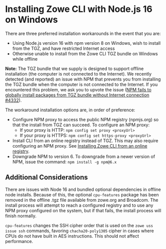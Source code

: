 # Installing Zowe CLI with Node.js 16 on Windows

There are three preferred installation workarounds in the event that you are:

* Using Node.js version 16 with npm version 8 on Windows, wish to install from the TGZ, and have restricted Internet access
* Otherwise unable to install from the Zowe CLI TGZ bundle on Windows while offline

**Note:** The TGZ bundle that we supply is designed to support offline installation (the computer is not connected to the Internet). We recently detected (and reported) an issue with NPM that prevents you from installing the TGZ bundle when the computer is not connected to the Internet. If you encountered this problem, we ask you to upvote the issue ([NPM fails to globally install packages from TGZ bundle without Internet connection #4332](https://github.com/npm/cli/issues/4332)).

The workaround installation options are, in order of preference:

* Configure NPM proxy to access the public NPM registry (npmjs.org) so that the install from TGZ can succeed. To configure an NPM proxy:
  * If your proxy is HTTP: `npm config set proxy <proxyUrl>`
  * If your proxy is HTTPS: `npm config set https-proxy <proxyUrl>`
* Install CLI from an online registry instead of TGZ. This may also require configuring an NPM proxy. See [Installing Zowe CLI from an online registry](cli-installcli.md#installing-zowe-cli-from-an-online-registry).
* Downgrade NPM to version 6. To downgrade from a newer version of NPM, issue the command: `npm install -g npm@6.x`

## Additional Considerations

There are issues with Node 16 and bundled optional dependencies in offline node installs. Because of this, the optional `cpu-features` package has been removed in the offline .tgz file available from zowe.org and Broadcom. The install process will attempt to reach a configured registry and to use any NPM proxy configured on the system, but if that fails, the install process will finish normally.

`cpu-features` changes the SSH cipher order that is used on the `zowe uss issue ssh` commands, favoring `chacha20-poly1305` cipher in cases where CPUs do not have built in AES instructions. This should not affect performance.
